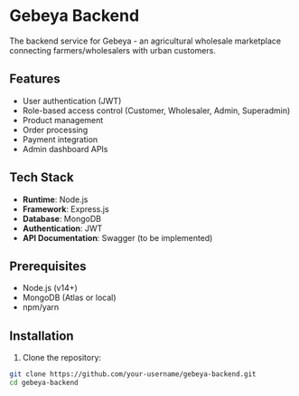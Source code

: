 # Gebeya Backend

The backend service for Gebeya - an agricultural wholesale marketplace connecting farmers/wholesalers with urban customers.

## Features

- User authentication (JWT)
- Role-based access control (Customer, Wholesaler, Admin, Superadmin)
- Product management
- Order processing
- Payment integration
- Admin dashboard APIs

## Tech Stack

- **Runtime**: Node.js
- **Framework**: Express.js
- **Database**: MongoDB
- **Authentication**: JWT
- **API Documentation**: Swagger (to be implemented)

## Prerequisites

- Node.js (v14+)
- MongoDB (Atlas or local)
- npm/yarn

## Installation

1. Clone the repository:
```bash
git clone https://github.com/your-username/gebeya-backend.git
cd gebeya-backend
